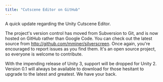 ```yaml
---
title: "Cutscene Editor on GitHub"
---
```


A quick update regarding the Unity Cutscene Editor.

The project's version control has moved from Subversion to Git, and is now hosted on GitHub rather than Google Code. You can check out the latest source from <http://github.com/mminer/silverscreen>. Once again, you're encouraged to report issues as you find them. It's an open source project, so everyone is welcome to contribute.

With the impending release of Unity 3, support will be dropped for Unity 2. Version 0.1 will always be available to download for those hesitant to upgrade to the latest and greatest. We have your back.

